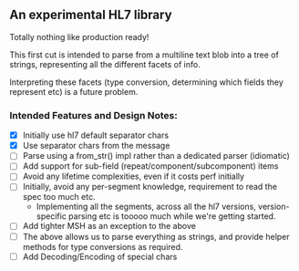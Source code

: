 ## An experimental HL7 library ##

Totally nothing like production ready!

This first cut is intended to parse from a multiline text blob into a tree of strings, representing all the different facets of info.

Interpreting these facets (type conversion, determining which fields they represent etc) is a future problem.

### Intended Features and Design Notes:
- [x] Initially use hl7 default separator chars
- [x] Use separator chars from the message
- [ ] Parse using a from_str() impl rather than a dedicated parser (idiomatic)
- [ ] Add support for sub-field (repeat/component/subcomponent) items
- [ ] Avoid any lifetime complexities, even if it costs perf initially
- [ ] Initially, avoid any per-segment knowledge, requirement to read the spec too much etc.
    - Implementing all the segments, across all the hl7 versions, version-specific parsing etc is tooooo much while we're getting started.
- [ ] Add tighter MSH as an exception to the above
- [ ] The above allows us to parse everything as strings, and provide helper methods for type conversions as required.
- [ ] Add Decoding/Encoding of special chars